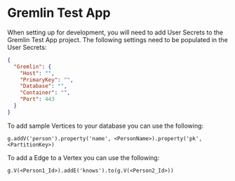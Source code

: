 # Gremlin Test App

When setting up for development, you will need to add User Secrets to the Gremlin Test App project. The following settings need to be populated in the User Secrets:

```json
{
  "Gremlin": {
    "Host": "",
    "PrimaryKey": "",
    "Database": "",
    "Container": "",
    "Port": 443
  }
}
```

To add sample Vertices to your database you can use the following:

```
g.addV('person').property('name', <PersonName>).property('pk', <PartitionKey>)
```

To add a Edge to a Vertex you can use the following:

```
g.V(<Person1_Id>).addE('knows').to(g.V(<Person2_Id>))
```